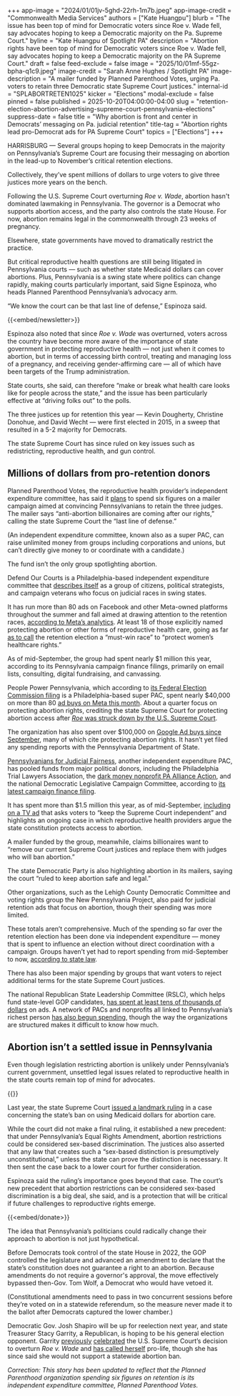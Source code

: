 +++
app-image = "2024/01/01jv-5ghd-22rh-1m7b.jpeg"
app-image-credit = "Commonwealth Media Services"
authors = ["Kate Huangpu"]
blurb = "The issue has been top of mind for Democratic voters since Roe v. Wade fell, say advocates hoping to keep a Democratic majority on the Pa. Supreme Court."
byline = "Kate Huangpu of Spotlight PA"
description = "Abortion rights have been top of mind for Democratic voters since Roe v. Wade fell, say advocates hoping to keep a Democratic majority on the PA Supreme Court."
draft = false
feed-exclude = false
image = "2025/10/01mf-55gz-bpha-q1c9.jpeg"
image-credit = "Sarah Anne Hughes / Spotlight PA"
image-description = "A mailer funded by Planned Parenthood Votes, urging Pa. voters to retain three Democratic state Supreme Court justices."
internal-id = "SPLABORTRETEN1025"
kicker = "Elections"
modal-exclude = false
pinned = false
published = 2025-10-20T04:00:00-04:00
slug = "retention-election-abortion-advertising-supreme-court-pennsylvania-elections"
suppress-date = false
title = "Why abortion is front and center in Democrats’ messaging on Pa. judicial retention"
title-tag = "Abortion rights lead pro-Democrat ads for PA Supreme Court"
topics = ["Elections"]
+++

HARRISBURG — Several groups hoping to keep Democrats in the majority on Pennsylvania’s Supreme Court are focusing their messaging on abortion in the lead-up to November’s critical retention elections.

Collectively, they’ve spent millions of dollars to urge voters to give three justices more years on the bench.

Following the U.S. Supreme Court overturning <em>Roe v. Wade</em>, abortion hasn&#39;t dominated lawmaking in Pennsylvania. The governor is a Democrat who supports abortion access, and the party also controls the state House. For now, abortion remains legal in the commonwealth through 23 weeks of pregnancy.

Elsewhere, state governments have moved to dramatically restrict the practice.

But critical reproductive health questions are still being litigated in Pennsylvania courts — such as whether state Medicaid dollars can cover abortions. Plus, Pennsylvania is a swing state where politics can change rapidly, making courts particularly important, said Signe Espinoza, who heads Planned Parenthood Pennsylvania’s advocacy arm.

“We know the court can be that last line of defense,” Espinoza said.

{{<embed/newsletter>}}

Espinoza also noted that since <em>Roe v. Wade </em>was overturned, voters across the country have become more aware of the importance of state government in protecting reproductive health — not just when it comes to abortion, but in terms of accessing birth control, treating and managing loss of a pregnancy, and receiving gender-affirming care — all of which have been targets of the Trump administration.

State courts, she said, can therefore “make or break what health care looks like for people across the state,” and the issue has been particularly effective at “driving folks out” to the polls.

The three justices up for retention this year — Kevin Dougherty, Christine Donohue, and David Wecht —&nbsp;were first elected in 2015, in a sweep that resulted in a 5-2 majority for Democrats.

The state Supreme Court has since ruled on key issues such as redistricting, reproductive health, and gun control.

## Millions of dollars from pro-retention donors

Planned Parenthood Votes, the reproductive health provider’s independent expenditure committee, has said it <a href="https://www.plannedparenthoodaction.org/electoral/pressroom/planned-parenthood-votes-launches-six-figure-mail-campaign-urging-voters-to-retain-pennsylvania-justices-donohue-dougherty-and-wecht">plans</a> to spend six figures on a mailer campaign aimed at convincing Pennsylvanians to retain the three judges. The mailer says “anti-abortion billionaires are coming after our rights,” calling the state Supreme Court the “last line of defense.”

(An independent expenditure committee, known also as a super PAC, can raise unlimited money from groups including corporations and unions, but can’t directly give money to or coordinate with a candidate.)

The fund isn’t the only group spotlighting abortion.

Defend Our Courts is a Philadelphia-based independent expenditure committee that <a href="https://defendourcourts.com/about/">describes itself</a> as a group of citizens, political strategists, and campaign veterans who focus on judicial races in swing states.

It has run more than 80 ads on Facebook and other Meta-owned platforms throughout the summer and fall aimed at drawing attention to the retention races, <a href="https://www.facebook.com/ads/library/?active_status=all&amp;ad_type=political_and_issue_ads&amp;country=US&amp;is_targeted_country=false&amp;media_type=all&amp;search_type=page&amp;view_all_page_id=688002837736217">according to Meta’s analytics</a>. At least 18 of those explicitly named protecting abortion or other forms of reproductive health care, going as far <a href="https://www.facebook.com/ads/library/?id=1122973016611601">as to call</a> the retention election a “must-win race” to “protect women’s healthcare rights.”

As of mid-September, the group had spent nearly $1 million this year, according to its Pennsylvania campaign finance filings, primarily on email lists, consulting, digital fundraising, and canvassing.

People Power Pennsylvania, which according to <a href="https://www.fec.gov/data/committee/C00882381/?tab=about-committee">its Federal Election Commission filing</a> is a Philadelphia-based super PAC, spent nearly $40,000 on more than 80 <a href="https://www.facebook.com/ads/library/?active_status=all&amp;ad_type=political_and_issue_ads&amp;country=US&amp;is_targeted_country=false&amp;media_type=all&amp;search_type=page&amp;view_all_page_id=179433541931012">ad buys on Meta this month</a>. About a quarter focus on protecting abortion rights, crediting the state Supreme Court for protecting abortion access after <a href="https://www.facebook.com/ads/library/?id=1987019608730591"><em>Roe</em> was struck down by the U.S. Supreme Court</a>.

The organization has also spent over $100,000 on <a href="https://adstransparency.google.com/advertiser/AR14015309208400953345?region=US&amp;topic=political&amp;start-date=2025-01-01&amp;end-date=2025-10-17">Google Ad buys since September</a>, many of which cite protecting abortion rights. It hasn’t yet filed any spending reports with the Pennsylvania Department of State.

<a href="https://www.spotlightpa.org/news/2025/09/supreme-court-pennsylvania-retention-ads-tv-judicial-fairness-democrats-republicans-elections/">Pennsylvanians for Judicial Fairness</a>, another independent expenditure PAC, has pooled funds from major political donors, including the Philadelphia Trial Lawyers Association, the <a href="https://projects.propublica.org/nonprofits/organizations/823537729">dark money nonprofit PA Alliance Action</a>, and the national Democratic Legislative Campaign Committee, according to <a href="https://www.campaignfinanceonline.pa.gov/Pages/ShowReport.aspx?ReportID=426959&amp;isStatement=0&amp;is24Hour=0">its latest campaign finance filing</a>.

It has spent more than $1.5 million this year, as of mid-September, <a href="https://www.spotlightpa.org/news/2025/09/supreme-court-pennsylvania-retention-ads-tv-judicial-fairness-democrats-republicans-elections/">including on a TV ad</a> that asks voters to “keep the Supreme Court independent” and highlights an ongoing case in which reproductive health providers argue the state constitution protects access to abortion.

A mailer funded by the group, meanwhile, claims billionaires want to “remove our current Supreme Court justices and replace them with judges who will ban abortion.”

The state Democratic Party is also highlighting abortion in its mailers, saying the court “ruled to keep abortion safe and legal.”

Other organizations, such as the Lehigh County Democratic Committee and voting rights group the New Pennsylvania Project, also paid for judicial retention ads that focus on abortion, though their spending was more limited.

These totals aren’t comprehensive. Much of the spending so far over the retention election has been done via independent expenditure — money that is spent to influence an election without direct coordination with a campaign. Groups haven’t yet had to report spending from mid-September to now, <a href="https://www.pacodeandbulletin.gov/Display/pacode?file=/secure/pacode/data/004/chapter177/s177.3.html&amp;d=reduce">according to state law</a>.

There has also been major spending by groups that want voters to reject additional terms for the state Supreme Court justices.

The national Republican State Leadership Committee (RSLC), which helps fund state-level GOP candidates, <a href="https://www.spotlightpa.org/news/2025/09/pennsylvania-supreme-court-retention-election-republican-campaign-election/">has spent at least tens of thousands of dollars</a> on ads. A network of PACs and nonprofits all linked to Pennsylvania’s richest person <a href="https://www.spotlightpa.org/news/2025/09/supreme-court-pennsylvania-campaign-finance-november-election-aclu-democratic-yass-elections/">has also begun spending</a>, though the way the organizations are structured makes it difficult to know how much.

## Abortion isn’t a settled issue in Pennsylvania

Even though legislation restricting abortion is unlikely under Pennsylvania’s current government, unsettled legal issues related to reproductive health in the state courts remain top of mind for advocates.

{{<picture src="2024/01/01jv-5ghd-22rh-1m7b.jpeg" description="Officials and members of Planned Parenthood at a 2022 press conference about the overturning of Roe v. Wade." caption="Officials and members of Planned Parenthood at a 2022 press conference about the overturning of Roe v. Wade." credit="Commonwealth Media Services">}}

Last year, the state Supreme Court <a href="https://statecourtreport.org/sites/default/files/2024-01/allegheny-rhc-v-pa-dhs-pa-supreme-court-01.29.2024.pdf">issued a landmark ruling</a> in a case concerning the state’s ban on using Medicaid dollars for abortion care.

While the court did not make a final ruling, it established a new precedent: that under Pennsylvania’s Equal Rights Amendment, abortion restrictions could be considered sex-based discrimination. The justices also asserted that any law that creates such a “sex-based distinction is presumptively unconstitutional,” unless the state can prove the distinction is necessary. It then sent the case back to a lower court for further consideration.

Espinoza said the ruling’s importance goes beyond that case. The court’s new precedent that abortion restrictions can be considered sex-based discrimination is a big deal, she said, and is a protection that will be critical if future challenges to reproductive rights emerge.

{{<embed/donate>}}

The idea that Pennsylvania’s politicians could radically change their approach to abortion is not just hypothetical.

Before Democrats took control of the state House in 2022, the GOP controlled the legislature and advanced an amendment to declare that the state’s constitution does not guarantee a right to an abortion. Because amendments do not require a governor&#39;s approval, the move effectively bypassed then-Gov. Tom Wolf, a Democrat who would have vetoed it.

(Constitutional amendments need to pass in two concurrent sessions before they’re voted on in a statewide referendum, so the measure never made it to the ballot after Democrats captured the lower chamber.)

Democratic Gov. Josh Shapiro will be up for reelection next year, and state Treasurer Stacy Garrity, a Republican, is hoping to be his general election opponent. Garrity <a href="https://www.facebook.com/GarrityForPA/posts/pfbid02ryrBU9upyCGeZqQtn8cPMsaCDb4ESp4BKCk44cbMNEz6UjfGQrrp9faaUb33TKW2l?rdid=Y5CoHbQOEya2EyHV">previously</a> <a href="https://x.com/GarrityForPA/status/1541873827977781248">celebrated</a> the U.S. Supreme Court’s decision to overturn <em>Roe v. Wade</em> and <a href="https://www.politico.com/news/2025/09/11/establishment-gop-pick-in-pa-gov-race-looks-to-pivot-from-her-anti-abortion-past-00556345">has called herself</a> pro-life, though she has since said she would not support a statewide abortion ban.

<em>Correction: This story has been updated to reflect that the Planned Parenthood organization spending six figures on retention is its independent expenditure committee, Planned Parenthood Votes.</em>

